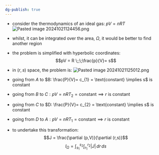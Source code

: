 ```yaml
---
dg-publish: true
---
```


- consider the thermodynamics of an ideal gas: $pV = nRT$
![Pasted image 20241021124456.png](/img/user/pics/Pasted%20image%2020241021124456.png)
- whilst, it can be integrated over the area, $\Omega$, it would be better to find another region
- the problem is simplified with hyperbolic coordinates: 
$$pV = R \;;\;\frac{p}{V}= s$$
- in $(r,s)$ space, the problem is:
![Pasted image 20241021125012.png](/img/user/pics/Pasted%20image%2020241021125012.png)
- going from $A$ to $B: \frac{P}{V}= c_{1} = \text{constant} \implies s$ is constant
- going from ${} B$ to $C: pV = nRT_{2} = \text{constant} \implies r$ is constant 
- going from ${} C$ to $D: \frac{P}{V}= c_{2} = \text{constant} \implies s$ is constant 
- going from ${} D$ to $A: pV = nRT_{1} = \text{constant} \implies r$ is constant

- to undertake this transformation: 
$$J = \frac{\partial (p,V)}{\partial (r,s)}$$
$$I_{\Omega}= \int_{s_{1}}^{s_{2}} \int_{r_{1}}^{r_{2}} |J|\,dr\,ds$$
